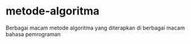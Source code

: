 # metode-algoritma
Berbagai macam metode algoritma yang diterapkan di berbagai macam bahasa pemrograman
